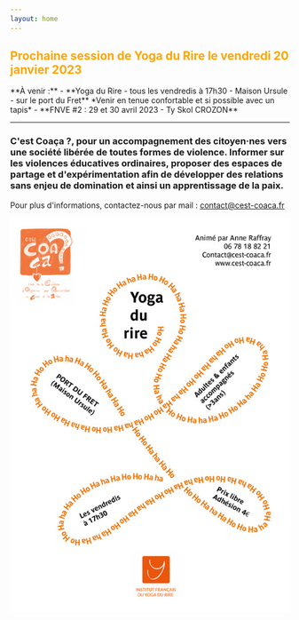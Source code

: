 ```yaml
---
layout: home
---
```

<h2><font color=orange>Prochaine session de Yoga du Rire le vendredi 20 janvier 2023</font></h2>
**À venir :**
- **Yoga du Rire - tous les vendredis à 17h30 - Maison Ursule - sur le port du Fret**  
*Venir en tenue confortable  et si possible avec un tapis*
- **FNVE #2 : 29 et 30 avril 2023 - Ty Skol CROZON**

*******

### **C'est Coaça ?**, pour un accompagnement des citoyen·nes vers une société libérée de toutes formes de violence. Informer sur les violences éducatives ordinaires, proposer des espaces de partage et d'expérimentation afin de développer des relations sans enjeu de domination et ainsi un apprentissage de la paix.

Pour plus d'informations, contactez-nous par mail : <a href="mailto:contact@cest-coaca.fr">contact@cest-coaca.fr</a>


<center><img class="fit-picture" src="./assets/img/affiche-yoga-du-rire.jpg"
     alt="Affiche Yoga du Rire"></center>
